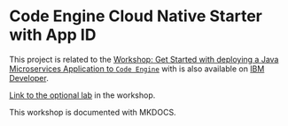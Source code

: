 # Code Engine Cloud Native Starter with App ID

This project is related to the [Workshop: Get Started with deploying a Java Microservices Application to `Code Engine`](https://ibm.github.io/ce-cns) with is also available on [IBM Developer](https://developer.ibm.com/tutorials/deploy-a-java-microservices-application-to-ibm-cloud-code-engine/#labs).

[Link to the optional lab](https://ibm.github.io/ce-cns/app-id-optional/) in the workshop.

This workshop is documented with MKDOCS.

